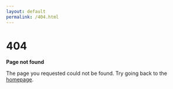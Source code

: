 ```yaml
---
layout: default
permalink: /404.html
---
```


# 404

**Page not found**

The page you requested could not be found. Try going back to the [homepage](/). 